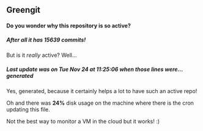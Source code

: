 ## Greengit

#### Do you wonder why this repository is so active?

##### After all it has 15639 commits!

But is it *really* active? Well...

##### Last update was on Tue Nov 24 at 11:25:06 when those lines were... generated

Yes, generated, because it certainly helps a lot to have such an active repo!

Oh and there was **24%** disk usage on the machine
where there is the cron updating this file.

Not the best way to monitor a VM in the cloud but it works! :)
